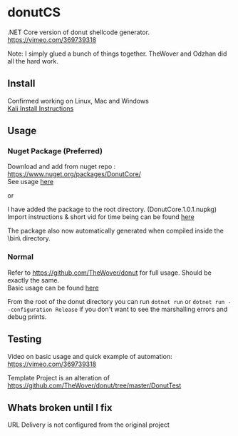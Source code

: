 # donutCS

.NET Core version of donut shellcode generator.  
https://vimeo.com/369739318  

Note: I simply glued a bunch of things together. TheWover and Odzhan did all the hard work.

## Install
Confirmed working on Linux, Mac and Windows  
[Kali Install Instructions](./docs/Install.md) 

## Usage

### Nuget Package (Preferred)
Download and add from nuget repo : https://www.nuget.org/packages/DonutCore/  
See usage [here](./docs/Nuget.md#Usage)  

or  

I have added the package to the root directory. (DonutCore.1.0.1.nupkg)  
Import instructions & short vid for time being can be found [here](./docs/Nuget.md)  

The package also now automatically generated when compiled inside the \bin\ directory.  

### Normal
Refer to https://github.com/TheWover/donut for full usage. Should be exactly the same.    
Basic usage can be found [here](./docs/KaliUse.md)  

From the root of the donut directory you can run ```dotnet run``` or ```dotnet run --configuration Release``` if you don't want to see the marshalling errors and debug prints.  

## Testing
Video on basic usage and quick example of automation: https://vimeo.com/369739318  

Template Project is an alteration of https://github.com/TheWover/donut/tree/master/DonutTest    

## Whats broken until I fix
URL Delivery is not configured from the original project  
